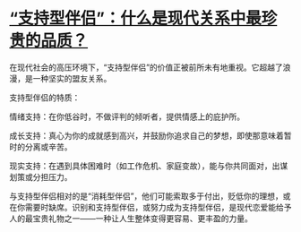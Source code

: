 # [“支持型伴侣”：什么是现代关系中最珍贵的品质？](https://hoo.be/51guanwang)

在现代社会的高压环境下，“支持型伴侣”的价值正被前所未有地重视。它超越了浪漫，是一种坚实的盟友关系。

支持型伴侣的特质：

情绪支持：在你低谷时，不做评判的倾听者，提供情感上的庇护所。

成长支持：真心为你的成就感到高兴，并鼓励你追求自己的梦想，即使那意味着暂时的分离或辛苦。

现实支持：在遇到具体困难时（如工作危机、家庭变故），能与你共同面对，出谋划策或分担压力。

与支持型伴侣相对的是“消耗型伴侣”，他们可能索取多于付出，贬低你的理想，或在你需要时缺席。识别和支持型伴侣，或努力成为支持型伴侣，是现代恋爱能给予人的最宝贵礼物之一——一种让人生整体变得更容易、更丰盈的力量。
